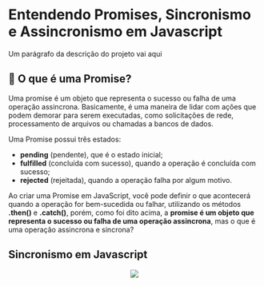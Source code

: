 # Entendendo Promises, Sincronismo e Assincronismo  em Javascript

Um parágrafo da descrição do projeto vai aqui

## 🚀 O que é uma Promise?

Uma promise é um objeto que representa o sucesso ou falha de uma operação assincrona.  Basicamente, é uma maneira de lidar com ações que podem demorar para serem executadas, como solicitações de rede, processamento de arquivos ou chamadas a bancos de dados.

Uma Promise possui três estados:

- **pending** (pendente), que é o estado inicial;
- **fulfilled** (concluída com sucesso), quando a operação é concluída com sucesso;
- **rejected** (rejeitada), quando a operação falha por algum motivo.

Ao criar uma Promise em JavaScript, você pode definir o que acontecerá quando a operação for bem-sucedida ou falhar, utilizando os métodos **.then()** e **.catch()**, porém, como foi dito acima, a **promise é um objeto que representa o sucesso ou falha de uma operação assincrona**, mas o que é uma operação assincrona e sincrona?

## Sincronismo em Javascript

<p align="center">
<img src="http://img.shields.io/static/v1?label=STATUS&message=EM%20DESENVOLVIMENTO&color=GREEN&style=for-the-badge"/>
</p>
